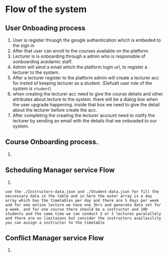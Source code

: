 # Flow of the system

## User Onboading process

1. User is register thruogh the google authentication which is embeded to the sign in
2. After that user can enroll to the courses available on the platform.
3. Lecturer is is onboarding through a admin who is responsible of oonboarding acedamic staff.
4. Admin will send a email which the platform login url, to register a lecturer to the system.
5. After a lecturer register to the platform admin will create a lecturer acc for insted of keeping lecturer as a student. (Defualt user role of the system is `student`)
6. when creating the lecturer acc need to give the course details and other attributes about lecture to the system. there will be a dialog box when the user upgrade happening. inside that box we need to give the detail about the lecturer before create the acc.
7. After completing the creating the lecturer account need to notify the lecturer by sending an email with the details that we onboaded to our system.

## Course Onboarding process.

1.

## Scheduling Manager service Flow

1.

```plaintext
use the ./Instructors-data.json and ./Student-data.json for fill the neccessary data in the table and in here the outer array is a day array which has the timetables per day and there are 5 days per week and for one online lecture we have one 3hrs and generate data set for a week. and for one course there should be a instructor and 100 students and the same time we can conduct 2 or 3 lectures paralallely and there are no limitaions but consider the instructors availavility you can assign a instructor to the timetable
```

## Conflict Manager service Flow

1.

